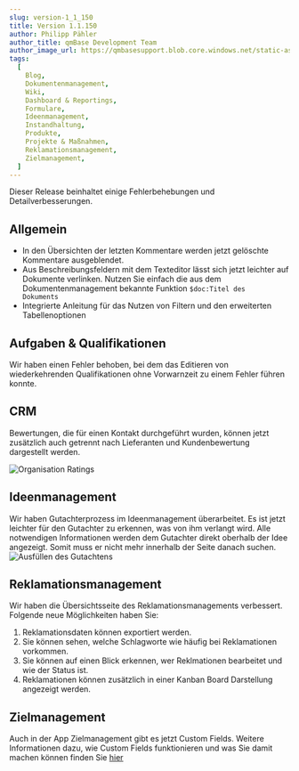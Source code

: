 ```yaml
---
slug: version-1_1_150
title: Version 1.1.150
author: Philipp Pähler
author_title: qmBase Development Team
author_image_url: https://qmbasesupport.blob.core.windows.net/static-assets/img/persons/paehler_round.png
tags:
  [
    Blog,
    Dokumentenmanagement,
    Wiki,
    Dashboard & Reportings,
    Formulare,
    Ideenmanagement,
    Instandhaltung,
    Produkte,
    Projekte & Maßnahmen,
    Reklamationsmanagement,
    Zielmanagement,
  ]
---
```


Dieser Release beinhaltet einige Fehlerbehebungen und Detailverbesserungen.

<!--truncate-->

## Allgemein

- In den Übersichten der letzten Kommentare werden jetzt gelöschte Kommentare ausgeblendet.
- Aus Beschreibungsfeldern mit dem Texteditor lässt sich jetzt leichter auf Dokumente verlinken. Nutzen Sie einfach die aus dem Dokumentenmanagement bekannte Funktion <code>$doc:Titel des Dokuments</code>
- Integrierte Anleitung für das Nutzen von Filtern und den erweiterten Tabellenoptionen

## Aufgaben & Qualifikationen

Wir haben einen Fehler behoben, bei dem das Editieren von wiederkehrenden Qualifikationen ohne Vorwarnzeit zu einem Fehler führen konnte.

## CRM

Bewertungen, die für einen Kontakt durchgeführt wurden, können jetzt zusätzlich auch getrennt nach Lieferanten und Kundenbewertung dargestellt werden.

![Organisation Ratings](https://caqadmin.blob.core.windows.net/public-screenshots/manual-screenshots/Screenshot%202021-05-06%20191018_organisation-Ratings.png)

## Ideenmanagement

Wir haben Gutachterprozess im Ideenmanagement überarbeitet. Es ist jetzt leichter für den Gutachter zu erkennen, was von ihm verlangt wird. Alle notwendigen Informationen werden dem Gutachter direkt oberhalb der Idee angezeigt. Somit muss er nicht mehr innerhalb der Seite danach suchen.
![Ausfüllen des Gutachtens](https://caqadmin.blob.core.windows.net/public-screenshots/manual-screenshots/fillOutReview_Idea.gif)

## Reklamationsmanagement

Wir haben die Übersichtsseite des Reklamationsmanagements verbessert. Folgende neue Möglichkeiten haben Sie:

1. Reklamationsdaten können exportiert werden.
2. Sie können sehen, welche Schlagworte wie häufig bei Reklamationen vorkommen.
3. Sie können auf einen Blick erkennen, wer Reklmationen bearbeitet und wie der Status ist.
4. Reklamationen können zusätzlich in einer Kanban Board Darstellung angezeigt werden.

## Zielmanagement

Auch in der App Zielmanagement gibt es jetzt Custom Fields. Weitere Informationen dazu, wie Custom Fields funktionieren und was Sie damit machen können finden Sie [hier](/docs/faqs/80)
